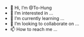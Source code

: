 - 👋 Hi, I’m @To-Hung
- 👀 I’m interested in ...
- 🌱 I’m currently learning ...
- 💞️ I’m looking to collaborate on ...
- 📫 How to reach me ...

<!---
To-Hung/To-Hung is a ✨ special ✨ repository because its `README.md` (this file) appears on your GitHub profile.
You can click the Preview link to take a look at your changes.
--->
